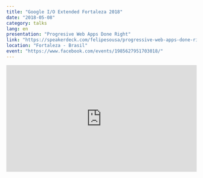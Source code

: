 ```yaml
---
title: "Google I/O Extended Fortaleza 2018"
date: "2018-05-08"
category: talks
lang: en
presentation: "Progresive Web Apps Done Right"
link: "https://speakerdeck.com/felipesousa/progressive-web-apps-done-right"
location: "Fortaleza - Brasil"
event: "https://www.facebook.com/events/1985627951703018/"
---
```


<div style="left: 0; width: 100%; height: 0; position: relative; padding-bottom: 56.1972%;"><iframe src="https://speakerdeck.com/player/5fbd94105d044b36adc29d5ac52763b2?slide=2" style="border: 0; top: 0; left: 0; width: 100%; height: 100%; position: absolute;" allowfullscreen scrolling="no" allow="encrypted-media"></iframe></div>
